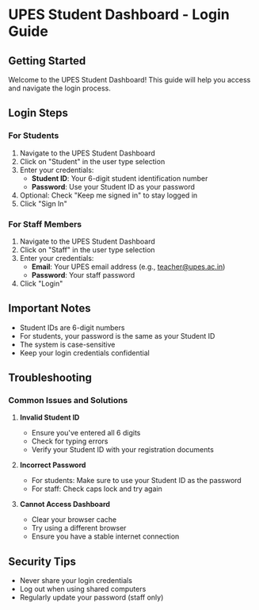 # UPES Student Dashboard - Login Guide

## Getting Started
Welcome to the UPES Student Dashboard! This guide will help you access and navigate the login process.

## Login Steps

### For Students
1. Navigate to the UPES Student Dashboard
2. Click on "Student" in the user type selection
3. Enter your credentials:
   - **Student ID**: Your 6-digit student identification number
   - **Password**: Use your Student ID as your password
4. Optional: Check "Keep me signed in" to stay logged in
5. Click "Sign In"

### For Staff Members
1. Navigate to the UPES Student Dashboard
2. Click on "Staff" in the user type selection
3. Enter your credentials:
   - **Email**: Your UPES email address (e.g., teacher@upes.ac.in)
   - **Password**: Your staff password
4. Click "Login"

## Important Notes
- Student IDs are 6-digit numbers
- For students, your password is the same as your Student ID
- The system is case-sensitive
- Keep your login credentials confidential

## Troubleshooting

### Common Issues and Solutions

1. **Invalid Student ID**
   - Ensure you've entered all 6 digits
   - Check for typing errors
   - Verify your Student ID with your registration documents

2. **Incorrect Password**
   - For students: Make sure to use your Student ID as the password
   - For staff: Check caps lock and try again

3. **Cannot Access Dashboard**
   - Clear your browser cache
   - Try using a different browser
   - Ensure you have a stable internet connection

## Security Tips
- Never share your login credentials
- Log out when using shared computers
- Regularly update your password (staff only)

